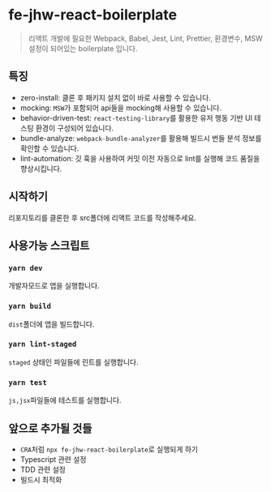 # fe-jhw-react-boilerplate

> 리액트 개발에 필요한 Webpack, Babel, Jest, Lint, Prettier, 환경변수, MSW 설정이 되어있는 boilerplate 입니다.

## 특징

- zero-install: 클론 후 패키지 설치 없이 바로 사용할 수 있습니다.
- mocking: `MSW`가 포함되어 api들을 mocking해 사용할 수 있습니다.
- behavior-driven-test: `react-testing-library`를 활용한 유저 행동 기반 UI 테스팅 환경이 구성되어 있습니다.
- bundle-analyze: `webpack-bundle-analyzer`를 활용해 빌드시 번들 분석 정보를 확인할 수 있습니다.
- lint-automation: 깃 훅을 사용하여 커밋 이전 자동으로 lint를 실행해 코드 품질을 향상시킵니다.

## 시작하기

리포지토리를 클론한 후 src폴더에 리액트 코드를 작성해주세요.

## 사용가능 스크립트

### `yarn dev`

개발자모드로 앱을 실행합니다.

### `yarn build`

`dist`폴더에 앱을 빌드합니다.

### `yarn lint-staged`

`staged` 상태인 파일들에 린트를 실행합니다.

### `yarn test`

`js,jsx`파일들에 테스트를 실행합니다.

## 앞으로 추가될 것들

- `CRA`처럼 `npx fe-jhw-react-boilerplate`로 실행되게 하기
- Typescript 관련 설정
- TDD 관련 설정
- 빌드시 최적화
